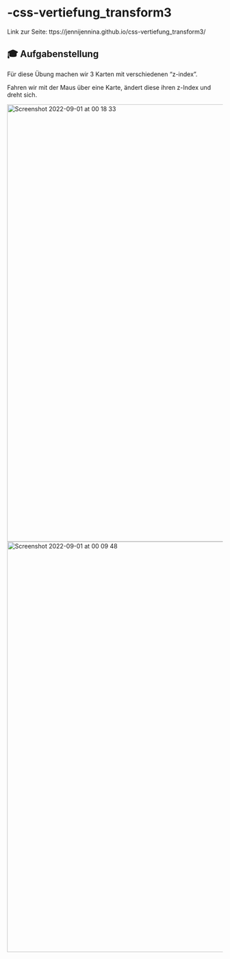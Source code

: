 # -css-vertiefung_transform3

Link zur Seite: ttps://jennijennina.github.io/css-vertiefung_transform3/

## 🎓 Aufgabenstellung

Für diese Übung machen wir 3 Karten mit verschiedenen “z-index”.

Fahren wir mit der Maus über eine Karte, ändert diese ihren z-Index und dreht sich.


<img width="1019" alt="Screenshot 2022-09-01 at 00 18 33" src="https://user-images.githubusercontent.com/110846379/187795199-21693428-eb33-4a92-844d-291bf63d8ad6.png">
<img width="957" alt="Screenshot 2022-09-01 at 00 09 48" src="https://user-images.githubusercontent.com/110846379/187795045-4fbcd588-a2ee-4de7-958a-5a22485d5c85.png">

